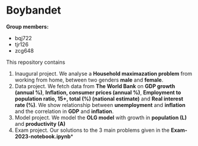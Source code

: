 # Boybandet

**Group members:**
- bqj722 
- tjr126
- zcg648

This repository contains  
1. Inaugural project. We analyse a **Household maximazation problem** from working from home, between two genders **male** and **female**.
2. Data project. We fetch data from **The World Bank** on **GDP growth (annual %)**, **Inflation, consumer prices (annual %)**, **Employment to population ratio, 15+, total (%) (national estimate)** and **Real interest rate (%)**. We show relationship between **unemployment** and **inflation** and the correlation in **GDP** and **inflation**.
3. Model project. We model the **OLG model** with growth in **population (L)** and **productivity (A)**
4. Exam project. Our solutions to the 3 main problems given in the **Exam-2023-notebook.ipynb***


